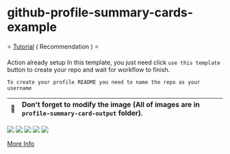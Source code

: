 # github-profile-summary-cards-example

:star: [Tutorial](https://github.com/tuhin18003/github-profile-summary-cards/wiki/Toturial) ( Recommendation ) :star:

Action already setup In this template, you just need click `use this template` button to create your repo and wait for workflow to finish.

```To create your profile README you need to name the repo as your username```

| :bell: | Don't forget to modify the image (All of images are in `profile-summary-card-output` folder). |
| :-------: | :-------------------------------------------------------------------------------------------------------- |

[![](https://raw.githubusercontent.com/tuhin18003/github-profile-summary-cards-example/master/profile-summary-card-output/vue/0-profile-details.svg)](https://github.com/tuhin18003/github-profile-summary-cards)
[![](https://raw.githubusercontent.com/tuhin18003/github-profile-summary-cards-example/master/profile-summary-card-output/vue/1-repos-per-language.svg)](https://github.com/tuhin18003/github-profile-summary-cards) [![](https://raw.githubusercontent.com/tuhin18003/github-profile-summary-cards-example/master/profile-summary-card-output/vue/2-most-commit-language.svg)](https://github.com/tuhin18003/github-profile-summary-cards)
[![](https://raw.githubusercontent.com/tuhin18003/github-profile-summary-cards-example/master/profile-summary-card-output/vue/3-stats.svg)](https://github.com/tuhin18003/github-profile-summary-cards) [![](https://raw.githubusercontent.com/tuhin18003/github-profile-summary-cards-example/master/profile-summary-card-output/vue/4-productive-time.svg)](https://github.com/tuhin18003/github-profile-summary-cards)

[More Info](https://github.com/tuhin18003/github-profile-summary-cards)
